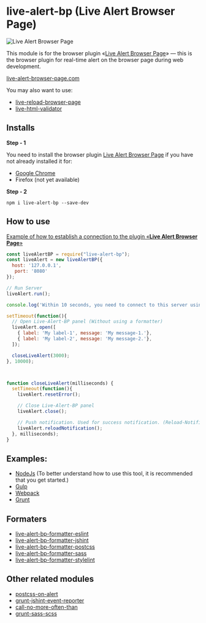 # live-alert-bp (Live Alert Browser Page)

![Live Alert Browser Page](https://raw.githubusercontent.com/semiromid/live-alert-bp/master/images/on_128x128_v1.png)

This module is for the browser plugin «[Live Alert Browser Page](https://live-alert-browser-page.com/)» — this is the browser plugin for real-time alert on the browser page during web development.

[live-alert-browser-page.com](https://live-alert-browser-page.com/)

You may also want to use: 
* [live-reload-browser-page](https://live-reload-browser-page.com/)
* [live-html-validator](https://live-html-validator.com/)

## Installs

**Step - 1** 

You need to install the browser plugin [Live Alert Browser Page](https://live-alert-browser-page.com/) if you have not already installed it for:
  * [Google Chrome](#)
  * Firefox (not yet available)
  
**Step - 2**
```shell
npm i live-alert-bp --save-dev
```

##  How to use

[Example of how to establish a connection to the plugin «**Live Alert Browser Page**»](https://github.com/semiromid/live-alert-bp/tree/master/documentation/examples/%D1%81onnect_to_server)

```javascript
const liveAlertBP = require("live-alert-bp");
const liveAlert = new liveAlertBP({
  host: '127.0.0.1',
   port: '8080'
});

// Run Server
liveAlert.run();

console.log('Within 10 seconds, you need to connect to this server using the browser plugin «Live Alert Browser Page».');

setTimeout(function(){
  // Open Live-Alert-BP panel (Without using a formatter)  
  liveAlert.open([
    { label: 'My label-1', message: 'My message-1.'},
    { label: 'My label-2', message: 'My message-2.'},
  ]);

  closeLiveAlert(3000);      
}, 10000);



function closeLiveAlert(milliseconds) {
  setTimeout(function(){
    liveAlert.resetError();

    // Close Live-Alert-BP panel
    liveAlert.close();

    // Push notification. Used for success notification. (Reload-Notification must be enabled)
    liveAlert.reloadNotification();     
  }, milliseconds);
}
```

##  Examples:

* [NodeJs](https://github.com/semiromid/live-alert-bp/tree/master/documentation/nodejs) (To better understand how to use this tool, it is recommended that you get started.)
* [Gulp](https://github.com/semiromid/live-alert-bp/blob/master/documentation/examples/gulp/README.md)
* [Webpack](https://github.com/semiromid/live-alert-bp/blob/master/documentation/examples/webpack/README.md)
* [Grunt](https://github.com/semiromid/live-alert-bp/tree/master/documentation/examples/grunt)



## Formaters
* [live-alert-bp-formatter-eslint](https://github.com/semiromid/live-alert-bp-formatter-eslint)
* [live-alert-bp-formatter-jshint](https://github.com/semiromid/live-alert-bp-formatter-jshint)
* [live-alert-bp-formatter-postcss](https://github.com/semiromid/live-alert-bp-formatter-postcss)
* [live-alert-bp-formatter-sass](https://github.com/semiromid/live-alert-bp-formatter-sass)
* [live-alert-bp-formatter-stylelint](https://github.com/semiromid/live-alert-bp-formatter-stylelint)

## Other related modules

* [postcss-on-alert](https://github.com/semiromid/postcss-on-alert)
* [grunt-jshint-event-reporter](https://github.com/semiromid/grunt-jshint-event-reporter)
* [call-no-more-often-than](https://github.com/semiromid/call-no-more-often-than)
* [grunt-sass-scss](https://github.com/semiromid/grunt-sass)
